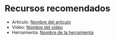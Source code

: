 # Recursos recomendados
- Artículo: [Nombre del artículo](enlace)
- Vídeo: [Nombre del vídeo](enlace)
- Herramienta: [Nombre de la herramienta](enlace)
